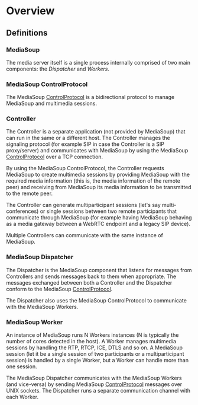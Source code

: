 # Overview


## Definitions


### MediaSoup

The media server itself is a single process internally comprised of two main components: the *Dispatcher* and *Workers*.


### MediaSoup ControlProtocol

The MediaSoup [ControlProtocol](./ControlProtocol.md) is a bidirectional protocol to manage MediaSoup and multimedia sessions.


### Controller

The Controller is a separate application (not provided by MediaSoup) that can run in the same or a different host. The Controller manages the signaling protocol (for example SIP in case the Controller is a SIP proxy/server) and communicates with MediaSoup by using the MediaSoup [ControlProtocol](./ControlProtocol.md) over a TCP connection.

By using the MediaSoup ControlProtocol, the Controller requests MediaSoup to create multimedia sessions by providing MediaSoup with the required media information (this is, the media information of the remote peer) and receiving from MediaSoup its media information to be transmitted to the remote peer.

The Controller can generate multiparticipant sessions (let's say multi-conferences) or single sessions between two remote participants that communicate through MediaSoup (for example having MediaSoup behaving as a media gateway between a WebRTC endpoint and a legacy SIP device).

Multiple Controllers can communicate with the same instance of MediaSoup.


### MediaSoup Dispatcher

The Dispatcher is the MediaSoup component that listens for messages from Controllers and sends messages back to them when appropriate. The messages exchanged between both a Controller and the Dispatcher conform to the MediaSoup [ControlProtocol](./ControlProtocol.md).

The Dispatcher also uses the MediaSoup ControlProtocol to communicate with the MediaSoup Workers.


### MediaSoup Worker

An instance of MediaSoup runs N Workers instances (N is typically the number of cores detected in the host). A Worker manages multimedia sessions by handling the RTP, RTCP, ICE, DTLS and so on. A MediaSoup session (let it be a single session of two participants or a multiparticipant session) is handled by a single Worker, but a Worker can handle more than one session.

The MediaSoup Dispatcher communicates with the MediaSoup Workers (and vice-versa) by sending MediaSoup [ControlProtocol](./ControlProtocol.md) messages over UNIX sockets. The Dispatcher runs a separate communication channel with each Worker.

